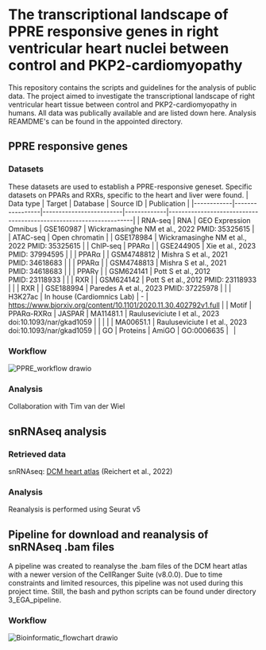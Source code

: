 # The transcriptional landscape of PPRE responsive genes in right ventricular heart nuclei between control and PKP2-cardiomyopathy
This repository contains the scripts and guidelines for the analysis of public data. The project aimed to investigate the transcriptional landscape of right ventricular heart tissue between control and PKP2-cardiomyopathy in humans. All data was publically available and are listed down here. Analysis REAMDME's can be found in the appointed directory.
## PPRE responsive genes
### Datasets
These datasets are used to establish a PPRE-responsive geneset. Specific datasets on PPARs and RXRs, specific to the heart and liver were found. 
| Data type  | Target          | Database                | Source ID   | Publication                                                       |
|------------|-----------------|-------------------------|-------------|-------------------------------------------------------------------|
| RNA-seq    | RNA             | GEO Expression Omnibus  | GSE160987   | Wickramasinghe NM et al., 2022 PMID: 35325615                     |
| ATAC-seq   | Open chromatin  |                         | GSE178984   | Wickramasinghe NM et al., 2022 PMID: 35325615                     |
| ChIP-seq   | PPARα           |                         | GSE244905   | Xie et al., 2023 PMID: 37994595                                   |
|            | PPARα           |                         | GSM4748812  | Mishra S et al., 2021 PMID: 34618683                              |
|            | PPARα           |                         | GSM4748813  | Mishra S et al., 2021 PMID: 34618683                              |
|            | PPARγ           |                         | GSM624141   | Pott S et al., 2012 PMID: 23118933                                |
|            | RXR             |                         | GSM624142   | Pott S et al., 2012 PMID: 23118933                                |
|            | RXR             |                         | GSE188994   | Paredes A et al., 2023 PMID: 37225978                             |
|            | H3K27ac         | In house (Cardiomnics Lab) | -           | https://www.biorxiv.org/content/10.1101/2020.11.30.402792v1.full  |
| Motif      | PPARα-RXRα      | JASPAR                  | MA11481.1   | Rauluseviciute I et al., 2023 doi:10.1093/nar/gkad1059            |
|            |                 |                         | MA00651.1   | Rauluseviciute I et al., 2023 doi:10.1093/nar/gkad1059            |
| GO         | Proteins        | AmiGO                   | GO:0006635  |                                                                   |

### Workflow
![PPRE_workflow drawio](https://github.com/user-attachments/assets/3804459d-685f-40fc-baae-609e6a834c24)

### Analysis
Collaboration with Tim van der Wiel

## snRNAseq analysis
### Retrieved data
snRNAseq: [DCM heart atlas](https://github.com/heiniglab/DCM_heart_cell_atlas) (Reichert et al., 2022)

### Analysis
Reanalysis is performed using Seurat v5

## Pipeline for download and reanalysis of snRNAseq .bam files
A pipeline was created to reanalyse the .bam files of the DCM heart atlas with a newer version of the CellRanger Suite (v8.0.0). Due to time constraints and limited resources, this pipeline was not used during this project time. Still, the bash and python scripts can be found under directory 3_EGA_pipeline.

### Workflow
![Bioinformatic_flowchart drawio](https://github.com/user-attachments/assets/a57b8b8a-18ed-4baa-8dde-4c17f9996891)




